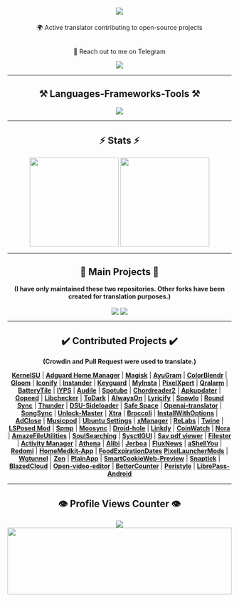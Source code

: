<h1 align="center">
    <img src="https://readme-typing-svg.herokuapp.com/?font=Righteous&size=50&center=true&vCenter=true&width=1500&height=100&duration=4000&lines=Hi+There!+👋;+I'm+WINZORT!;" />
</h1>

<div align="center">
 🌍 Active translator contributing to open-source projects <br><br> 
    
 💬 Reach out to me on Telegram 
</div>

<div align="center"> 
  <a href="https://t.me/microzort">
    <img src="https://img.shields.io/badge/Contact-333333?style=for-the-badge&logo=telegram&logoColor=blue" />
  </a>
</div>

---
 
<h2 align="center">⚒️ Languages-Frameworks-Tools ⚒️</h2>

<div align="center">
    <img src="https://skillicons.dev/icons?i=python,github,vscode,linux,debian,raspberrypi" />
</div>

---

<h2 align="center">⚡ Stats ⚡</h2>

<div align=center>  
  <img height=200 align="center" src="https://github-readme-stats.vercel.app/api?username=mikropsoft" />
  <img height=200 align="center" src="https://github-readme-stats.vercel.app/api/top-langs/?username=mikropsoft&langs_count=2" />
</div>

---

<h2 align="center">👾 Main Projects 👾</h2>

<div align="center">
    
**(I have only maintained these two repositories. Other forks have been created for translation purposes.)**
    
</div>

<div align=center>
  <img align="center" src="https://github-readme-stats.vercel.app/api/pin/?username=mikropsoft&repo=NmapLite" />
  <img align="center" src="https://github-readme-stats.vercel.app/api/pin/?username=mikropsoft&repo=StevenBlock" />
</div>

---

<h2 align="center">✔️ Contributed Projects ✔️</h2>

<div align="center">
    
**(Crowdin and Pull Request were used to translate.)**
    
</div>

<div align="center">

[**Kern‌elSU**](https://github.com/tiann/KernelSU) | [**Adguard Home Manager**](https://github.com/JGeek00/adguard-home-manager) | [**Magisk**](https://github.com/topjohnwu/Magisk) | [**AyuGram**](https://github.com/AyuGram) | [**ColorB‌lendr**](https://github.com/Mahmud0808/ColorBlendr) | [**Glo‌om**](https://github.com/MateriiApps/Gloom) | [**Iconify**](https://github.com/Mahmud0808/Iconify) | [**In‌stander**](https://thedise.me/instander) | [**Keyguard**](https://github.com/AChep/keyguard-app) | [**My‌Insta**](https://myinsta.app) | [**Pixe‌lXpert**](https://github.com/siavash79/PixelXpert) | [**Qralarm**](https://github.com/sweakpl/qralarm-android) | [**BatteryTile**](https://github.com/CominAtYou/BatteryTile) | [**IYPS**](https://github.com/StellarSand/IYPS) | [**Audile**](https://github.com/aleksey-saenko/MusicRecognizer) | [**Spotube**](https://github.com/KRTirtho/spotube) | [**Chord‌reader2**](https://github.com/AndInTheClouds/chordreader2) | [**Apku‌pdater**](https://github.com/rumboalla/apkupdater) | [**Gopeed**](https://github.com/GopeedLab/gopeed) | [**Libc‌hecker**](https://github.com/LibChecker/LibChecker) | [**ToDark**](https://github.com/darkmoonight/ToDark) | [**Alw‌aysOn**](https://github.com/Domi04151309/AlwaysOn) | [**Lyricify**](https://github.com/WXRIW/Lyricify-App) | [**Spo‌wlo**](https://github.com/BobbyESP/Spowlo) | [**Round Sync**](https://github.com/newhinton/Round-Sync) | [**Thunder**](https://github.com/thunder-app/thunder) | [**DSU-Sideloader**](https://github.com/VegaBobo/DSU-Sideloader) | [**Saf‌e Space**](https://github.com/aashishksahu/SafeSpace) | [**Openai-translator**](https://github.com/openai-translator/openai-translator) | [**SongSync**](https://github.com/Lambada10/SongSync) | [**Unlock-Master**](https://github.com/sweakpl/unlock-master) | [**Xtra**](https://github.com/crackededed/Xtra) | [**Broccoli**](https://github.com/flauschtrud/broccoli) | [**InstallWithOptions**](https://github.com/zacharee/InstallWithOptions) | [**AdClose**](https://github.com/zjyzip/AdClose) | [**Musicpod**](https://github.com/ubuntu-flutter-community/musicpod) | [**Ubuntu Settings**](https://github.com/ubuntu-flutter-community/settings) | [**xManager**](https://github.com/Team-xManager/xManager) | [**ReLabs**](https://github.com/theimpulson/ReLabs) | [**Twine**](https://github.com/msasikanth/twine) | [**LSPosed Mod**](https://github.com/mywalkb/LSPosed_mod) | [**Spmp**](https://github.com/toasterofbread/spmp) | [**Moosync**](https://github.com/Moosync/Moosync) | [**Droid-hole**](https://github.com/JGeek00/droid-hole) | [**Linkdy**](https://github.com/JGeek00/linkdy) | [**CoinWatch**](https://github.com/shorthouse/CoinWatch) | [**Nora**](https://github.com/Sandakan/Nora) | [**AmazeFileUtilities**](https://github.com/TeamAmaze/AmazeFileUtilities) | [**SoulSearching**](https://github.com/enteraname74/SoulSearching) | [**SysctlGUI**](https://github.com/Lennoard/SysctlGUI) | [**Sav pdf viewer**](https://github.com/Sav22999/sav-pdf-viewer-pro) | [**Filester**](https://github.com/roozbehzarei/filester) | [**Activ‌ity Manager**](https://github.com/sdex/ActivityManager) | [**Athena**](https://github.com/SebaUbuntu/Athena) | [**Alibi**](https://github.com/Myzel394/Alibi) | [**Jerboa**](https://github.com/LemmyNet/jerboa) | [**FluxNews**](https://github.com/KevinCFechtel/FluxNews) | [**aShellYou**](https://github.com/DP-Hridayan/aShellYou) | [**Redomi**](https://github.com/acszo/Redomi) | [**HomeMedkit-App**](https://github.com/pewaru-333/HomeMedkit-App) | [**FoodExpirationDates**](https://github.com/lorenzovngl/FoodExpirationDates) 
[**PixelLauncherMods**](https://github.com/KieronQuinn/PixelLauncherMods) | [**Wgtunnel**](https://github.com/zaneschepke/wgtunnel) | [**Zen**](https://github.com/pakka-papad/Zen) | [**PlainApp**](https://github.com/ismartcoding/plain-app) | [**SmartCookieWeb-Preview**](https://github.com/CookieJarApps/SmartCookieWeb-Preview) | [**Snaptick**](https://github.com/vishal2376/snaptick) | [**BlazedCloud**](https://github.com/TheRedSpy15/blazedcloud) | [**Open-video-editor**](https://github.com/devhyper/open-video-editor) | [**BetterCounter**](https://github.com/albertvaka/bettercounter) | [**Peristyle**](https://github.com/Hamza417/Peristyle) | [**LibrePass-Android**](https://github.com/LibrePass/LibrePass-Android) 

</div>

---

<h2 align="center">👁️ Profile Views Counter 👁️</h2>

<div align="center">
    <a href="https://u8views.com/github/mikropsoft">
        <img src="https://u8views.com/api/v1/github/profiles/75412448/views/day-week-month-total-count.svg">
    </a>
</div>

<img src="https://raw.githubusercontent.com/matfantinel/matfantinel/master/waves.svg" width="100%" height="150">
